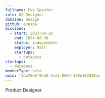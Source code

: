 ```yaml
---
fullname: Eva Spaeter
role: UX Designer
domaine: Design
github: evaspa
missions:
  - start: 2023-08-29
    end: 2024-08-30
    status: independent
    employer: Malt
    startups:
      - datapass
startups:
  - datapass
memberType: beta
uuid: f3ba76e8-9ed6-4ce1-8694-198e102048ac
---
```

Product Designer